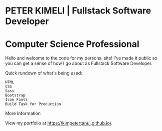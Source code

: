 # PETER KIMELI | Fullstack Software Developer
# Computer Science Professional

Hello and welcome to the code for my personal site! I've made it public so you can get a sense of how I go about as Fullstack Software Developer.

Quick rundown of what's being used:

    HTML
    CSS
    Sass
    Bootstrap
    Icon Fonts
    Build Task for Production

More Information

View my portfolio at https://kimpetertanui.github.io/.
